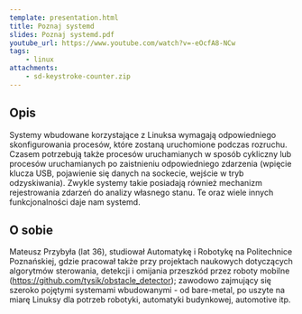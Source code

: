 ```yaml
---
template: presentation.html
title: Poznaj systemd
slides: Poznaj systemd.pdf
youtube_url: https://www.youtube.com/watch?v=-eOcfA8-NCw
tags:
    - linux
attachments:
    - sd-keystroke-counter.zip
---
```


## Opis
Systemy wbudowane korzystające z Linuksa wymagają odpowiedniego skonfigurowania procesów, które zostaną uruchomione podczas rozruchu. Czasem potrzebują także procesów uruchamianych w sposób cykliczny lub procesów uruchamianych po zaistnieniu odpowiedniego zdarzenia (wpięcie klucza USB, pojawienie się danych na sockecie, wejście w tryb odzyskiwania). Zwykle systemy takie posiadają również mechanizm rejestrowania zdarzeń do analizy własnego stanu. Te oraz wiele innych funkcjonalności daje nam systemd.

## O sobie
Mateusz Przybyła (lat 36), studiował Automatykę i Robotykę na Politechnice Poznańskiej, gdzie pracował także przy projektach naukowych dotyczących algorytmów sterowania, detekcji i omijania przeszkód przez roboty mobilne (https://github.com/tysik/obstacle_detector); zawodowo zajmujący się szeroko pojętymi systemami wbudowanymi - od bare-metal, po uszyte na miarę Linuksy dla potrzeb robotyki, automatyki budynkowej, automotive itp.
